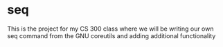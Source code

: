 seq
===

This is the project for my CS 300 class where we will be writing our own seq command from the GNU coreutils and adding additional functionality
